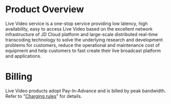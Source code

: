 
# Product Overview

Live Video service is a one-stop service providing low latency, high availability, easy to access Live Video based on the excellent network infrastructure of JD Cloud platform and large-scale distributed real-time transcoding technology to solve the underlying research and development problems for customers, reduce the operational and maintenance cost of equipment and help customers to fast create their live broadcast platform and applications.

# Billing

Live Video products adopt Pay-In-Advance and is billed by peak bandwidth. Refer to "[Charging rules](../Pricing/Billing-Rules.md)" for details.
